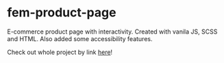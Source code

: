 # fem-product-page
E-commerce product page with interactivity.
Created with vanila JS, SCSS and HTML.
Also added some accessibility features.

Check out whole project by link [here](https://romansh12610.github.io/fem-product-page/dist/index.html)!
